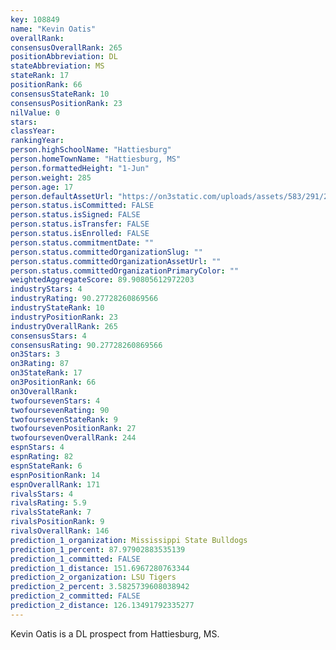 ```yaml
---
key: 108849
name: "Kevin Oatis"
overallRank: 
consensusOverallRank: 265
positionAbbreviation: DL
stateAbbreviation: MS
stateRank: 17
positionRank: 66
consensusStateRank: 10
consensusPositionRank: 23
nilValue: 0
stars: 
classYear: 
rankingYear: 
person.highSchoolName: "Hattiesburg"
person.homeTownName: "Hattiesburg, MS"
person.formattedHeight: "1-Jun"
person.weight: 285
person.age: 17
person.defaultAssetUrl: "https://on3static.com/uploads/assets/583/291/291583.jpg"
person.status.isCommitted: FALSE
person.status.isSigned: FALSE
person.status.isTransfer: FALSE
person.status.isEnrolled: FALSE
person.status.commitmentDate: ""
person.status.committedOrganizationSlug: ""
person.status.committedOrganizationAssetUrl: ""
person.status.committedOrganizationPrimaryColor: ""
weightedAggregateScore: 89.90805612972203
industryStars: 4
industryRating: 90.27728260869566
industryStateRank: 10
industryPositionRank: 23
industryOverallRank: 265
consensusStars: 4
consensusRating: 90.27728260869566
on3Stars: 3
on3Rating: 87
on3StateRank: 17
on3PositionRank: 66
on3OverallRank: 
twofoursevenStars: 4
twofoursevenRating: 90
twofoursevenStateRank: 9
twofoursevenPositionRank: 27
twofoursevenOverallRank: 244
espnStars: 4
espnRating: 82
espnStateRank: 6
espnPositionRank: 14
espnOverallRank: 171
rivalsStars: 4
rivalsRating: 5.9
rivalsStateRank: 7
rivalsPositionRank: 9
rivalsOverallRank: 146
prediction_1_organization: Mississippi State Bulldogs
prediction_1_percent: 87.97902883535139
prediction_1_committed: FALSE
prediction_1_distance: 151.6967280763344
prediction_2_organization: LSU Tigers
prediction_2_percent: 3.5825739608038942
prediction_2_committed: FALSE
prediction_2_distance: 126.13491792335277
---
```

Kevin Oatis is a DL prospect from Hattiesburg, MS.